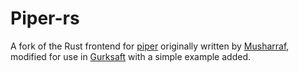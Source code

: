 # Piper-rs

A fork of the Rust frontend for [piper](https://github.com/rhasspy/piper) originally written by [Musharraf](https://github.com/mush42), modified for use in [Gurksaft](https://github.com/avocadoboi/Gurksaft) with a simple example added. 
